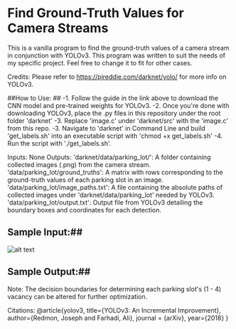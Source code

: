 # Find Ground-Truth Values for Camera Streams #
This is a vanilla program to find the ground-truth values of a camera stream in conjunction with YOLOv3. This program was written to suit the needs of my specific project. Feel free to change it to fit for other cases. 


Credits: Please refer to https://pjreddie.com/darknet/yolo/ for more info on YOLOv3.

##How to Use: ##
-1. Follow the guide in the link above to download the CNN model and pre-trained weights for YOLOv3.
-2. Once you're done with downloading YOLOv3, place the .py files in this repository under the root folder 'darknet'
-3. Replace 'image.c' under 'darknet/src' with the 'image.c' from this repo.
-3. Navigate to 'darknet' in Command Line and build 'get_labels.sh' into an executable script with 'chmod +x get_labels.sh'
-4. Run the script with './get_labels.sh'.

Inputs: None
Outputs:
'darknet/data/parking_lot/': A folder containing collected images (.png) from the camera stream.
'data/parking_lot/ground_truths': A matrix with rows corresponding to the ground-truth values of each parking slot in an image. 
'data/parking_lot/image_paths.txt': A file containing the absolute paths of collected images under 'darknet/data/parking_lot' needed by YOLOv3.
'data/parking_lot/output.txt': Output file from YOLOv3 detailing the boundary boxes and coordinates for each detection.

## Sample Input:##
![alt text](https://github.com/hankchau/camera_ground_truths_generator/parking_lot_sample/image01.png?raw=true)

## Sample Output:##


Note: The decision boundaries for determining each parking slot's (1 - 4) vacancy can be altered for further optimization.

Citations: 
@article{yolov3,
  title={YOLOv3: An Incremental Improvement},
  author={Redmon, Joseph and Farhadi, Ali},
  journal = {arXiv},
  year={2018}
}
